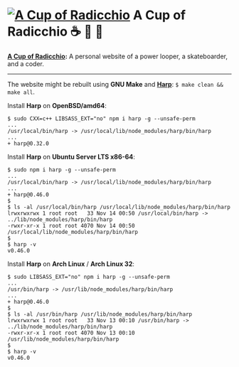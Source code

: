 # [![A Cup of Radicchio](https://rgolubtsov.github.io/favicon.ico)](https://rgolubtsov.github.io) A Cup of Radicchio :coffee: :small_blue_diamond: :small_orange_diamond:

**[A Cup of Radicchio](https://rgolubtsov.github.io "A Cup of Radicchio: A personal website of a power looper, a skateboarder, and a coder"):** A personal website of a power looper, a skateboarder, and a coder.

---

The website might be rebuilt using **GNU Make** and **[Harp](https://harpjs.com "Harp, the static web server with built-in preprocessing")**: `$ make clean && make all`.

Install **Harp** on **OpenBSD/amd64**:

```
$ sudo CXX=c++ LIBSASS_EXT="no" npm i harp -g --unsafe-perm
...
/usr/local/bin/harp -> /usr/local/lib/node_modules/harp/bin/harp
...
+ harp@0.32.0
```

Install **Harp** on **Ubuntu Server LTS x86-64**:

```
$ sudo npm i harp -g --unsafe-perm
...
/usr/local/bin/harp -> /usr/local/lib/node_modules/harp/bin/harp
...
+ harp@0.46.0
$
$ ls -al /usr/local/bin/harp /usr/local/lib/node_modules/harp/bin/harp
lrwxrwxrwx 1 root root   33 Nov 14 00:50 /usr/local/bin/harp -> ../lib/node_modules/harp/bin/harp
-rwxr-xr-x 1 root root 4070 Nov 14 00:50 /usr/local/lib/node_modules/harp/bin/harp
$
$ harp -v
v0.46.0
```

Install **Harp** on **Arch Linux** / **Arch Linux 32**:

```
$ sudo LIBSASS_EXT="no" npm i harp -g --unsafe-perm
...
/usr/bin/harp -> /usr/lib/node_modules/harp/bin/harp
...
+ harp@0.46.0
$
$ ls -al /usr/bin/harp /usr/lib/node_modules/harp/bin/harp
lrwxrwxrwx 1 root root   33 Nov 13 00:10 /usr/bin/harp -> ../lib/node_modules/harp/bin/harp
-rwxr-xr-x 1 root root 4070 Nov 13 00:10 /usr/lib/node_modules/harp/bin/harp
$
$ harp -v
v0.46.0
```
